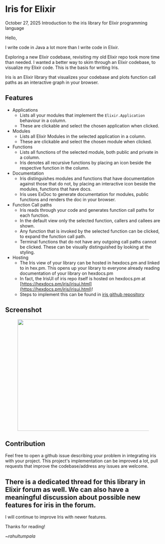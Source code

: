 # Iris for Elixir
October 27, 2025
Introduction to the iris library for Elixir programming language

Hello,

I write code in Java a lot more than I write code in Elixir.

Exploring a new Elixir codebase, revisiting my old Elixir repo took more time than needed. I wanted a better way to skim through an Elixir codebase, to visualize my Elixir code. This is the basis for writing Iris.

Iris is an Elixir library that visualizes your codebase and plots function call paths as an interactive graph in your browser.

## Features

- Applications
  - Lists all your modules that implement the `Elixir.Application` behaviour in a column.
  - These are clickable and select the chosen application when clicked.
- Modules
  - Lists all Elixir Modules in the selected application in a column.
  - These are clickable and select the chosen module when clicked.
- Functions
  - Lists all functions of the selected module, both public and private in a column.
  - Iris denotes all recursive functions by placing an icon beside the respective function in the column.
- Documentation
  - Iris distinguishes modules and functions that have documentation against those that do not, by placing an interactive icon beside the modules, functions that have docs.
  - Iris uses ExDoc to generate documentation for modules, public functions and renders the doc in your browser.
- Function Call paths
  - Iris reads through your code and generates function call paths for each function.
  - In the default view only the selected function, callers and callees are shown.
  - Any function that is invoked by the selected function can be clicked, to expand the function call path.
  - Terminal functions that do not have any outgoing call paths cannot be clicked. These can be visually distinguished by looking at the styling.
- Hosting
  - The Iris view of your library can be hosted in hexdocs.pm and linked to in hex.pm. This opens up your library to everyone already reading documentation of your library on hexdocs.pm
  - In fact, the IrisUI of iris repo itself is hosted on hexdocs.pm at [https://hexdocs.pm/iris/irisui.html](https://hexdocs.pm/iris/irisui.html)!
  - Steps to implement this can be found in [iris github repository](https://github.com/rahultumpala/iris)

## Screenshot

<figure>
<img src="../../source_code/iris/screenshot.png" width="640" height="360">
</figure>

## Contribution

Feel free to open a github issue describing your problem in integrating iris with your project. This project's implementation can be improved a lot, pull requests that improve the codebase/address any issues are welcome.

There is a dedicated thread for this library in Elixir forum as well. We can also have a meaningful discussion about possible new features for iris in the forum.
---

I will continue to improve Iris with newer features.

Thanks for reading!

_~rahultumpala_
